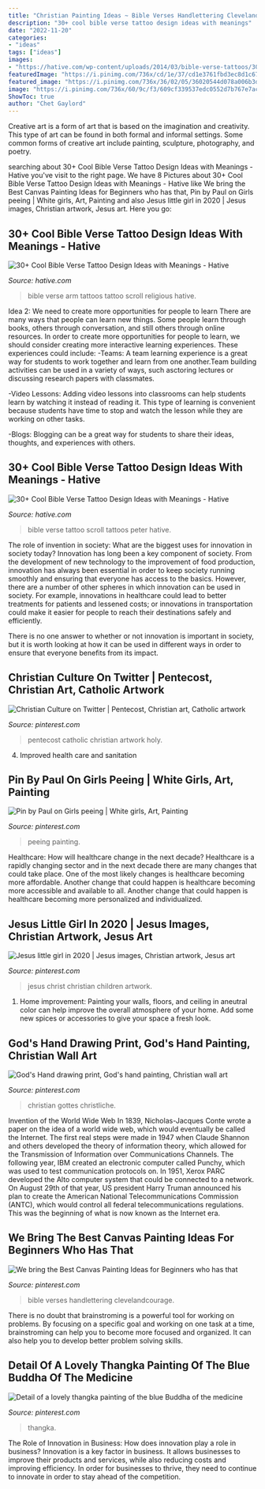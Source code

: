 ```yaml
---
title: "Christian Painting Ideas ~ Bible Verses Handlettering Clevelandcourage"
description: "30+ cool bible verse tattoo design ideas with meanings"
date: "2022-11-20"
categories:
- "ideas"
tags: ["ideas"]
images:
- "https://hative.com/wp-content/uploads/2014/03/bible-verse-tattoos/30-religious-scroll-on-arm.jpg"
featuredImage: "https://i.pinimg.com/736x/cd/1e/37/cd1e3761fbd3ec8d1c67c7db103bd06e--pentecost-christian-art.jpg"
featured_image: "https://i.pinimg.com/736x/36/02/05/36020544d078a006b3dfdc484f6779d1.jpg"
image: "https://i.pinimg.com/736x/60/9c/f3/609cf339537edc0552d7b767e7acecd2.jpg"
ShowToc: true
author: "Chet Gaylord"
---
```



Creative art is a form of art that is based on the imagination and creativity. This type of art can be found in both formal and informal settings. Some common forms of creative art include painting, sculpture, photography, and poetry.

	

		
searching about 30+ Cool Bible Verse Tattoo Design Ideas with Meanings - Hative you've visit to the right page. We have 8 Pictures about 30+ Cool Bible Verse Tattoo Design Ideas with Meanings - Hative like We bring the Best Canvas Painting Ideas for Beginners who has that, Pin by Paul on Girls peeing | White girls, Art, Painting and also Jesus little girl in 2020 | Jesus images, Christian artwork, Jesus art. Here you go:
		
    
## 30+ Cool Bible Verse Tattoo Design Ideas With Meanings - Hative

<img loading=lazy src="https://hative.com/wp-content/uploads/2014/03/bible-verse-tattoos/30-religious-scroll-on-arm.jpg" onerror="this.onerror=null;this.src='https://tse4.mm.bing.net/th?id=OIP.Oj4nJUaBo_4VVH_9sbSkHQHaJ4&amp;pid=15.1';" alt="30+ Cool Bible Verse Tattoo Design Ideas with Meanings - Hative">

_Source: hative.com_

>bible verse arm tattoos tattoo scroll religious hative. 

	

Idea 2: We need to create more opportunities for people to learn
There are many ways that people can learn new things. Some people learn through books, others through conversation, and still others through online resources. In order to create more opportunities for people to learn, we should consider creating more interactive learning experiences. These experiences could include:
-Teams: A team learning experience is a great way for students to work together and learn from one another.Team building activities can be used in a variety of ways, such asctoring lectures or discussing research papers with classmates.

-Video Lessons: Adding video lessons into classrooms can help students learn by watching it instead of reading it. This type of learning is convenient because students have time to stop and watch the lesson while they are working on other tasks.

-Blogs: Blogging can be a great way for students to share their ideas, thoughts, and experiences with others.

    
## 30+ Cool Bible Verse Tattoo Design Ideas With Meanings - Hative

<img loading=lazy src="https://hative.com/wp-content/uploads/2014/03/bible-verse-tattoos/32-bible-verse-scroll-peter-3-12.jpg" onerror="this.onerror=null;this.src='https://tse2.mm.bing.net/th?id=OIP.AourpzTIiGM-cUUqJo6CogHaJi&amp;pid=15.1';" alt="30+ Cool Bible Verse Tattoo Design Ideas with Meanings - Hative">

_Source: hative.com_

>bible verse tattoo scroll tattoos peter hative. 

	

The role of invention in society: What are the biggest uses for innovation in society today?
Innovation has long been a key component of society. From the development of new technology to the improvement of food production, innovation has always been essential in order to keep society running smoothly and ensuring that everyone has access to the basics. 
However, there are a number of other spheres in which innovation can be used in society. For example, innovations in healthcare could lead to better treatments for patients and lessened costs; or innovations in transportation could make it easier for people to reach their destinations safely and efficiently. 

There is no one answer to whether or not innovation is important in society, but it is worth looking at how it can be used in different ways in order to ensure that everyone benefits from its impact.

    
## Christian Culture On Twitter | Pentecost, Christian Art, Catholic Artwork

<img loading=lazy src="https://i.pinimg.com/736x/cd/1e/37/cd1e3761fbd3ec8d1c67c7db103bd06e--pentecost-christian-art.jpg" onerror="this.onerror=null;this.src='https://tse1.mm.bing.net/th?id=OIP.1BbjWgnnc3ooBYc2LCdsEgHaMC&amp;pid=15.1';" alt="Christian Culture on Twitter | Pentecost, Christian art, Catholic artwork">

_Source: pinterest.com_

>pentecost catholic christian artwork holy. 

	

4. Improved health care and sanitation 

    
## Pin By Paul On Girls Peeing | White Girls, Art, Painting

<img loading=lazy src="https://i.pinimg.com/736x/36/02/05/36020544d078a006b3dfdc484f6779d1.jpg" onerror="this.onerror=null;this.src='https://tse4.mm.bing.net/th?id=OIP.JbkUVmi7mWenMcc1h_LHtQHaJP&amp;pid=15.1';" alt="Pin by Paul on Girls peeing | White girls, Art, Painting">

_Source: pinterest.com_

>peeing painting. 

	

Healthcare: How will healthcare change in the next decade?
Healthcare is a rapidly changing sector and in the next decade there are many changes that could take place. One of the most likely changes is healthcare becoming more affordable. Another change that could happen is healthcare becoming more accessible and available to all. Another change that could happen is healthcare becoming more personalized and individualized.

    
## Jesus Little Girl In 2020 | Jesus Images, Christian Artwork, Jesus Art

<img loading=lazy src="https://i.pinimg.com/736x/60/9c/f3/609cf339537edc0552d7b767e7acecd2.jpg" onerror="this.onerror=null;this.src='https://tse2.mm.bing.net/th?id=OIP.vGj4ULLpDBqJr0pv6ir_HgHaDv&amp;pid=15.1';" alt="Jesus little girl in 2020 | Jesus images, Christian artwork, Jesus art">

_Source: pinterest.com_

>jesus christ christian children artwork. 

	

1. Home improvement: Painting your walls, floors, and ceiling in aneutral color can help improve the overall atmosphere of your home. Add some new spices or accessories to give your space a fresh look. 

    
## God&#039;s Hand Drawing Print, God&#039;s Hand Painting, Christian Wall Art

<img loading=lazy src="https://i.pinimg.com/736x/03/7c/4e/037c4ee7f4637cf519d10632d764a6c8.jpg" onerror="this.onerror=null;this.src='https://tse3.mm.bing.net/th?id=OIP.FQuZCBR-qCAN3iPxMZoQkAHaJA&amp;pid=15.1';" alt="God&#039;s Hand drawing print, God&#039;s hand painting, Christian wall art">

_Source: pinterest.com_

>christian gottes christliche. 

	

Invention of the World Wide Web
In 1839, Nicholas-Jacques Conte wrote a paper on the idea of a world wide web, which would eventually be called the Internet. The first real steps were made in 1947 when Claude Shannon and others developed the theory of information theory, which allowed for the Transmission of Information over Communications Channels. The following year, IBM created an electronic computer called Punchy, which was used to test communication protocols on. In 1951, Xerox PARC developed the Alto computer system that could be connected to a network. On August 29th of that year, US president Harry Truman announced his plan to create the American National Telecommunications Commission (ANTC), which would control all federal telecommunications regulations. This was the beginning of what is now known as the Internet era.

    
## We Bring The Best Canvas Painting Ideas For Beginners Who Has That

<img loading=lazy src="https://i.pinimg.com/736x/5c/e6/0a/5ce60a160b80e2a1bdc3d2c724873ee3.jpg" onerror="this.onerror=null;this.src='https://tse1.mm.bing.net/th?id=OIP.aQkq4gcIOvg-NMndJGr-PwHaJ3&amp;pid=15.1';" alt="We bring the Best Canvas Painting Ideas for Beginners who has that">

_Source: pinterest.com_

>bible verses handlettering clevelandcourage. 

	

There is no doubt that brainstroming is a powerful tool for working on problems. By focusing on a specific goal and working on one task at a time, brainstroming can help you to become more focused and organized. It can also help you to develop better problem solving skills.

    
## Detail Of A Lovely Thangka Painting Of The Blue Buddha Of The Medicine

<img loading=lazy src="https://i.pinimg.com/736x/26/dc/96/26dc96c87ff8a7c3f4fe2d318243a0b3.jpg" onerror="this.onerror=null;this.src='https://tse4.mm.bing.net/th?id=OIP.3ylporVR_GtHFKvky7FjlwHaL6&amp;pid=15.1';" alt="Detail of a lovely thangka painting of the blue Buddha of the medicine">

_Source: pinterest.com_

>thangka. 

	

The Role of Innovation in Business: How does innovation play a role in business?
Innovation is a key factor in business. It allows businesses to improve their products and services, while also reducing costs and improving efficiency. In order for businesses to thrive, they need to continue to innovate in order to stay ahead of the competition.

